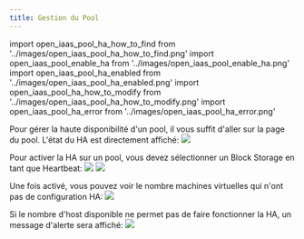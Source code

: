 ```yaml
---
title: Gestion du Pool
---
```

import open_iaas_pool_ha_how_to_find from '../images/open_iaas_pool_ha_how_to_find.png'
import open_iaas_pool_enable_ha from '../images/open_iaas_pool_enable_ha.png'
import open_iaas_pool_ha_enabled from '../images/open_iaas_pool_ha_enabled.png'
import open_iaas_pool_ha_how_to_modify from '../images/open_iaas_pool_ha_how_to_modify.png'
import open_iaas_pool_ha_error from '../images/open_iaas_pool_ha_error.png'

Pour gérer la haute disponibilité d'un pool, il vous suffit d'aller sur la page du pool. L'état du HA est directement affiché:
<img src={open_iaas_pool_ha_how_to_find} />

Pour activer la HA sur un pool, vous devez sélectionner un Block Storage en tant que Heartbeat:
<img src={open_iaas_pool_ha_how_to_modify} />
<img src={open_iaas_pool_enable_ha} />

Une fois activé, vous pouvez voir le nombre machines virtuelles qui n'ont pas de configuration HA:
<img src={open_iaas_pool_ha_enabled} />

Si le nombre d'host disponible ne permet pas de faire fonctionner la HA, un message d'alerte sera affiché:
<img src={open_iaas_pool_ha_error} />
